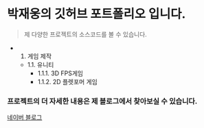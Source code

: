 # 박재웅의 깃허브 포트폴리오 입니다.
> 제 다양한 프로젝트의 소스코드를 볼 수 있습니다.

* 1. 게임 제작
  * 1.1. 유니티
    * 1.1.1. 3D FPS게임
    * 1.1.2. 2D 플렛포머 게임
    

### 프로젝트의 더 자세한 내용은 제 블로그에서 찾아보실 수 있습니다.
[네이버 블로그](https://blog.naver.com/lala11112)
